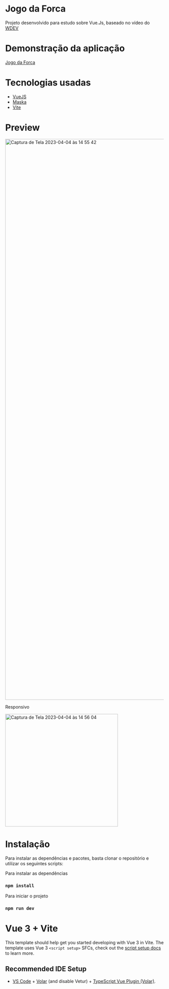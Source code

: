 <div align="center">
  <h1 align="left">Jogo da Forca</h1>
</div>

Projeto desenvolvido para estudo sobre Vue.Js, baseado no vídeo do <a href="https://www.youtube.com/watch?v=M80y-fPHmWM">WDEV</a>

<h1>Demonstração da aplicação</h1>
<a href="https://jogo-da-forca-vuejs.netlify.app/">Jogo da Forca</a>

<h1> Tecnologias usadas </h1>

<ul>
    <li>
        <a href="https://vuejs.org/">VueJS</a>
    </li>
    <li>
        <a href="https://www.npmjs.com/package/maska">Maska</a>
    </li>
    <li>
        <a href="https://vitejs.dev/">Vite</a>
    </li>
    
</ul>

<h1>Preview</h1>

<img width="1783" alt="Captura de Tela 2023-04-04 às 14 55 42" src="https://user-images.githubusercontent.com/45538100/229877966-2778a29c-f540-45f8-a327-a68484808e12.png">

Responsivo

<img width="358" alt="Captura de Tela 2023-04-04 às 14 56 04" src="https://user-images.githubusercontent.com/45538100/229878187-11ddfa32-aa8e-431a-83cb-7586d781db00.png">

<h1 id="instalacao">Instalação</h1>

<p>
    Para instalar as dependências e pacotes, basta clonar o
    repositório e utilizar os seguintes scripts:
</p>

<p>Para instalar as dependências</p>

### `npm install`

<p>Para iniciar o projeto</p>

### `npm run dev`

# Vue 3 + Vite

This template should help get you started developing with Vue 3 in Vite. The template uses Vue 3 `<script setup>` SFCs, check out the [script setup docs](https://v3.vuejs.org/api/sfc-script-setup.html#sfc-script-setup) to learn more.

## Recommended IDE Setup

- [VS Code](https://code.visualstudio.com/) + [Volar](https://marketplace.visualstudio.com/items?itemName=Vue.volar) (and disable Vetur) + [TypeScript Vue Plugin (Volar)](https://marketplace.visualstudio.com/items?itemName=Vue.vscode-typescript-vue-plugin).
